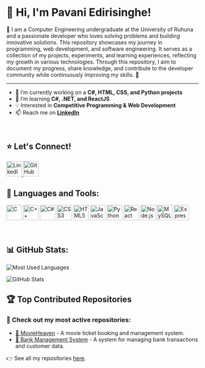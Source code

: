 
# 👋 Hi, I'm Pavani Edirisinghe!
🚀 I am a Computer Engineering undergraduate at the University of Ruhuna and a passionate developer who loves solving problems and building innovative solutions. This repository showcases my journey in programming, web development, and software engineering. It serves as a collection of my projects, experiments, and learning experiences, reflecting my growth in various technologies. Through this repository, I aim to document my progress, share knowledge, and contribute to the developer community while continuously improving my skills. 🚀

---

- 🔭 I’m currently working on a **C#, HTML, CSS, and Python projects**  
- 🌱 I’m learning **C#, .NET, and ReactJS**  
- 💡 Interested in **Competitive Programming & Web Development**  
- 📫 Reach me on **[LinkedIn](https://linkedin.com/in/pavani-edirisinghe-473295318)**  

<br>

## ⭐ Let's Connect!

<p align="left">
  <a href="https://www.linkedin.com/in/pavani-edirisinghe-473295318" target="_blank">
    <img src="https://cdn.jsdelivr.net/gh/devicons/devicon/icons/linkedin/linkedin-original.svg" title="LinkedIn" width="40" height="40"/>
  </a>
  <a href="https://github.com/pavani-edirisinghe" target="_blank">
    <img src="https://cdn.jsdelivr.net/gh/devicons/devicon/icons/github/github-original.svg" title="GitHub" width="40" height="40"/>
  </a>
</p>

## 🚀 Languages and Tools:
<p align="left">
  <img src="https://cdn.jsdelivr.net/gh/devicons/devicon/icons/c/c-original.svg" title="C" width="40" height="40"/>
  <img src="https://cdn.jsdelivr.net/gh/devicons/devicon/icons/cplusplus/cplusplus-original.svg" title="C++" width="40" height="40"/>
  <img src="https://cdn.jsdelivr.net/gh/devicons/devicon/icons/csharp/csharp-original.svg" title="C#" width="40" height="40"/>
  <img src="https://cdn.jsdelivr.net/gh/devicons/devicon/icons/css3/css3-original.svg" title="CSS3" width="40" height="40"/>
  <img src="https://cdn.jsdelivr.net/gh/devicons/devicon/icons/html5/html5-original.svg" title="HTML5" width="40" height="40"/>
  <img src="https://cdn.jsdelivr.net/gh/devicons/devicon/icons/javascript/javascript-original.svg" title="JavaScript" width="40" height="40"/>
  <img src="https://cdn.jsdelivr.net/gh/devicons/devicon/icons/python/python-original.svg" title="Python" width="40" height="40"/>
  <img src="https://cdn.jsdelivr.net/gh/devicons/devicon/icons/react/react-original.svg" title="React" width="40" height="40"/>
  <img src="https://cdn.jsdelivr.net/gh/devicons/devicon/icons/nodejs/nodejs-original.svg" title="Node.js" width="40" height="40"/>
  <img src="https://cdn.jsdelivr.net/gh/devicons/devicon/icons/mysql/mysql-original.svg" title="MySQL" width="40" height="40"/>
  <img src="https://cdn.jsdelivr.net/gh/devicons/devicon/icons/express/express-original.svg" title="Express.js" width="40" height="40"/>
</p>

<br>

## 📊 GitHub Stats:

![Most Used Languages](https://github-readme-stats.vercel.app/api/top-langs/?username=pavani-edirisinghe&layout=compact&theme=radical)

![GitHub Stats](https://github-readme-stats.vercel.app/api?username=pavani-edirisinghe&show_icons=true&theme=radical)

## 🏆 Top Contributed Repositories

### 🔹 Check out my most active repositories:

- [🚀 MovieHeaven](https://github.com/pavani-edirisinghe/MovieHeaven) - A movie ticket booking and management system.
- [🌟 Bank Management System](https://github.com/pavani-edirisinghe/Bank-Management-System) - A system for managing bank transactions and customer data.

👉 See all my repositories [here](https://github.com/pavani-edirisinghe?tab=repositories).



